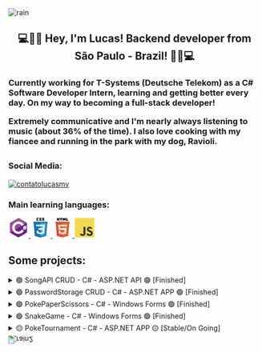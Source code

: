 <img alt="rain" width="1000" height="200" src="img/rain.gif">
<h2 align="center" > 💻👨‍💻 Hey, I'm Lucas! Backend developer from São Paulo - Brazil! 👨‍💻💻</h2>
<h3 >Currently working for T-Systems (Deutsche Telekom) as a C# Software Developer Intern, learning and getting better every day. On my way to becoming a full-stack developer!

Extremely communicative and I'm nearly always listening to music (about 36% of the time). I also love cooking with my fiancee and running in the park with my dog, Ravioli. </h3>
<h2></h2>


<h3 align="left">Social Media:</h3>
<p align="left">
<a href="https://linkedin.com/in/contatolucasmv" target="blank"><img align="center" src="https://raw.githubusercontent.com/rahuldkjain/github-profile-readme-generator/master/src/images/icons/Social/linked-in-alt.svg" alt="contatolucasmv" height="30" width="40" /></a>

</p>

<h3 align="left"> Main learning languages:</h3>
<p align="left"> <a href="https://www.w3schools.com/cs/" target="_blank" rel="noreferrer"> <img src="https://raw.githubusercontent.com/devicons/devicon/master/icons/csharp/csharp-original.svg" alt="csharp" width="40" height="40"/> </a> <a href="https://www.w3schools.com/css/" target="_blank" rel="noreferrer"> <img src="https://raw.githubusercontent.com/devicons/devicon/master/icons/css3/css3-original-wordmark.svg" alt="css3" width="40" height="40"/> </a> <a href="https://www.w3.org/html/" target="_blank" rel="noreferrer"> <img src="https://raw.githubusercontent.com/devicons/devicon/master/icons/html5/html5-original-wordmark.svg" alt="html5" width="40" height="40"/> </a> <a href="https://developer.mozilla.org/en-US/docs/Web/JavaScript" target="_blank" rel="noreferrer"> <img src="https://raw.githubusercontent.com/devicons/devicon/master/icons/javascript/javascript-original.svg" alt="javascript" width="40" height="40"/> </a> </p>

<h2 align="left"> Some projects:</h2>
<details>
<summary> 🟢 SongAPI CRUD - C# - ASP.NET API 🟢 [Finished] </summary><br>
My first Web API works as a CRUD API with an SQL database, and all requests are made through Swagger. It's essentially an application that allows you to register, read, and list songs. Additionally, it can create, update, and delete them.

Listing the songs:
<img src="img/list.png">
<br>
</details>

<details>
<summary> 🟢 PasswordStorage CRUD - C#  - ASP.NET APP 🟢 [Finished] </summary><br>
My first web app works as a CRUD application built with MVC using an SQL database. It's essentially an application that registers, reads, and lists logins and passwords. Additionally, it can create, update, and delete them.

Listing the passwords after creating a new one:
<img src="img/senhas.png">
<br>
</details>


<details>
<summary>🟢 PokePaperScissors - C# - Windows Forms 🟢 [Finished] </summary><br>
It's a Windows Form application. Simply the classic Rock, Paper Scissors but with the 3 initial Pokemons from the first gen.
<img src="img/pokepaperscissors.gif">
<br>
</details>

<details>
<summary> 🟢 SnakeGame - C#  - Windows Forms 🟢 [Finished] </summary><br>
The old fashioned nostalgic Snake Game made on Windows Forms.
<img src="img/snakewpf.gif">
<br>
</details>

<details>
<summary> 🟡  PokeTournament - C#  - ASP.NET APP 🟡 [Stable/On Going] </summary><br>
A Tournament made with 16 different types of Pokemons with a simple and random logic so everyone of them can win in each one of the matches, only depending on the random oponent.

First test result:
<img src="img/result.gif">
Second test result:
<img src="img/result2.gif">
<br>
</details>


<img alt="rain2" width="1000" height="200" src="img/rain.gif" style="transform: scaleY(-1);">
